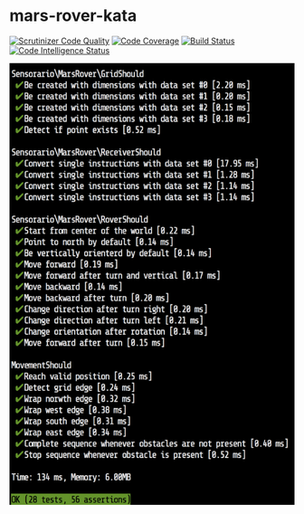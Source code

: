 # mars-rover-kata

[![Scrutinizer Code Quality](https://scrutinizer-ci.com/g/sensorario/mars-rover-kata/badges/quality-score.png?b=master)](https://scrutinizer-ci.com/g/sensorario/mars-rover-kata/?branch=master) [![Code Coverage](https://scrutinizer-ci.com/g/sensorario/mars-rover-kata/badges/coverage.png?b=master)](https://scrutinizer-ci.com/g/sensorario/mars-rover-kata/?branch=master) [![Build Status](https://scrutinizer-ci.com/g/sensorario/mars-rover-kata/badges/build.png?b=master)](https://scrutinizer-ci.com/g/sensorario/mars-rover-kata/build-status/master) [![Code Intelligence Status](https://scrutinizer-ci.com/g/sensorario/mars-rover-kata/badges/code-intelligence.svg?b=master)](https://scrutinizer-ci.com/code-intelligence)

![tdd.png](tdd.png)
